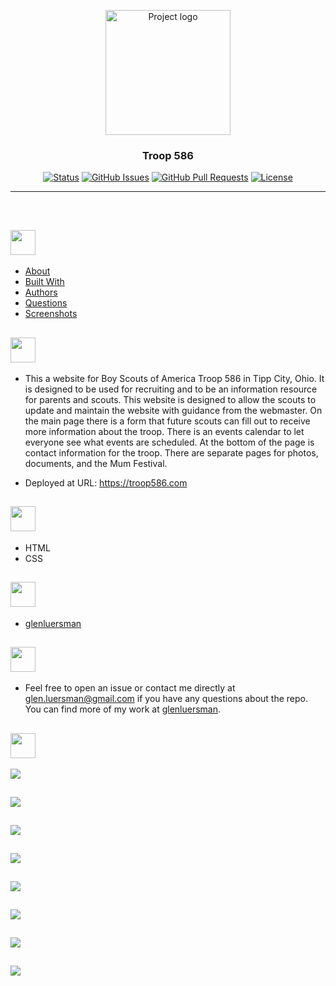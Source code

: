 <p align="center">
 <img width=200px height=200px src="./assets/images/logo-round-dark.png" alt="Project logo"></a>
</p>

<h3 align="center">Troop 586</h3>

<div align="center">

[![Status](https://img.shields.io/badge/status-active-success.svg)]()
[![GitHub Issues](https://img.shields.io/github/issues/glenluersman/troop-586.svg)](https://github.com/glenluersman/troop-586/issues)
[![GitHub Pull Requests](https://img.shields.io/github/issues-pr/glenluersman/troop-586.svg)](https://github.com/glenluersman/troop-586/pulls)
[![License](https://img.shields.io/badge/license-MIT-blue.svg)](/LICENSE)

</div>

---

<p align="center">
    <br> 
</p>

## <img src="https://github.com/teamjuli0/readme-badges/blob/main/themes/clean-dark/menu-categories/table-of-context.png?raw=true" style="height: 40px">

- [About](#about)
- [Built With](#built_using)
- [Authors](#authors)
- [Questions](#questions)
- [Screenshots](#screenshots)

## <img id="about" src="https://github.com/teamjuli0/readme-badges/blob/main/themes/clean-dark/menu-categories/about.png?raw=true" style="height: 40px">

- This a website for Boy Scouts of America Troop 586 in Tipp City, Ohio. It is designed to be used for recruiting and to be an information resource for parents and scouts. This website is designed to allow the scouts to update and maintain the website with guidance from the webmaster. On the main page there is a form that future scouts can fill out to receive more information about the troop. There is an events calendar to let everyone see what events are scheduled. At the bottom of the page is contact information for the troop. There are separate pages for photos, documents, and the Mum Festival.

- Deployed at URL: https://troop586.com

## <img id="built_using" src="https://github.com/teamjuli0/readme-badges/blob/main/themes/clean-dark/menu-categories/built-using.png?raw=true" style="height: 40px">

- HTML
- CSS

## <img id="authors" src="https://github.com/teamjuli0/readme-badges/blob/main/themes/clean-dark/menu-categories/authors.png?raw=true" style="height: 40px">

- [glenluersman](https://github.com/glenluersman)

## <img id="questions" src="https://github.com/teamjuli0/readme-badges/blob/main/themes/clean-dark/menu-categories/questions-alt.png?raw=true" style="height: 40px">

- Feel free to open an issue or contact me directly at glen.luersman@gmail.com if you have any questions about the repo. You can find more of my work at [glenluersman](https://github.com/glenluersman/).

## <img id="screenshots" src="https://github.com/teamjuli0/readme-badges/blob/main/themes/clean-dark/menu-categories/screenshots.png?raw=true" style="height: 40px">

<img style="margin: 0 0 15px 0" src="./assets/images/troop1.PNG" ></a>

<img style="margin: 0 0 15px 0" src="./assets/images/troop2.PNG" ></a>

<img style="margin: 0 0 15px 0" src="./assets/images/troop3.PNG" ></a>

<img style="margin: 0 0 15px 0" src="./assets/images/troop4.PNG" ></a>

<img style="margin: 0 0 15px 0" src="./assets/images/troop5.PNG" ></a>

<img style="margin: 0 0 15px 0" src="./assets/images/troop6.PNG" ></a>

<img style="margin: 0 0 15px 0" src="./assets/images/troop7.PNG" ></a>

<img style="margin: 0 0 15px 0" src="./assets/images/troop8.PNG" ></a>